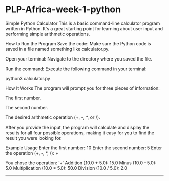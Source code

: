 # PLP-Africa-week-1-python
Simple Python Calculator
This is a basic command-line calculator program written in Python. It's a great starting point for learning about user input and performing simple arithmetic operations.

How to Run the Program
Save the code: Make sure the Python code is saved in a file named something like calculator.py.

Open your terminal: Navigate to the directory where you saved the file.

Run the command: Execute the following command in your terminal:

python3 calculator.py

How It Works
The program will prompt you for three pieces of information:

The first number.

The second number.

The desired arithmetic operation (+, -, *, or /).

After you provide the input, the program will calculate and display the results for all four possible operations, making it easy for you to find the result you were looking for.

Example Usage
Enter the first number: 10
Enter the second number: 5
Enter the operation (+, -, *, /): +

You chose the operation: '+'
Addition (10.0 + 5.0): 15.0
Minus (10.0 - 5.0): 5.0
Multiplication (10.0 * 5.0): 50.0
Division (10.0 / 5.0): 2.0

----------

